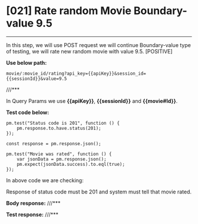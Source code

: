 # [021] Rate random Movie Boundary-value 9.5
___

In this step, we will use POST request we will continue Boundary-value type of testing, we will rate new random movie with value 9.5. [POSITIVE]

__Use below path:__
```
movie/:movie_id/rating?api_key={{apiKey}}&session_id={{sessionId}}&value=9.5
```
///***
 
In Query Params we use __{{apiKey}}__, __{{sessionId}}__ and __{{movie#Id}}__.

__Test code below:__
```
pm.test("Status code is 201", function () {
    pm.response.to.have.status(201);
});

const response = pm.response.json();

pm.test("Movie was rated", function () {
    var jsonData = pm.response.json();
    pm.expect(jsonData.success).to.eql(true);
});
```

In above code we are checking:

Response of status code must be 201 and system must tell that movie rated.

__Body response:__
///***
 

__Test response:__
///***


 
